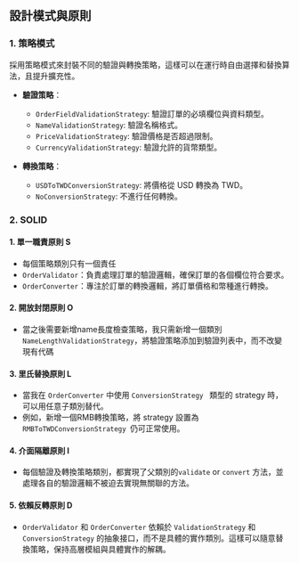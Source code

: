 ## 設計模式與原則

### 1. 策略模式

採用策略模式來封裝不同的驗證與轉換策略，這樣可以在運行時自由選擇和替換算法，且提升擴充性。

- **驗證策略**：
  - `OrderFieldValidationStrategy`: 驗證訂單的必填欄位與資料類型。
  - `NameValidationStrategy`: 驗證名稱格式。
  - `PriceValidationStrategy`: 驗證價格是否超過限制。
  - `CurrencyValidationStrategy`: 驗證允許的貨幣類型。

- **轉換策略**：
  - `USDToTWDConversionStrategy`: 將價格從 USD 轉換為 TWD。
  - `NoConversionStrategy`: 不進行任何轉換。

### 2. SOLID 

#### 1. 單一職責原則 S

  - 每個策略類別只有一個責任
  -  `OrderValidator`：負責處理訂單的驗證邏輯，確保訂單的各個欄位符合要求。
  -  `OrderConverter`：專注於訂單的轉換邏輯，將訂單價格和幣種進行轉換。
    
#### 2. 開放封閉原則 O

  - 當之後需要新增name長度檢查策略，我只需新增一個類別 `NameLengthValidationStrategy`，將驗證策略添加到驗證列表中，而不改變現有代碼

#### 3. 里氏替換原則 L

  -  當我在 `OrderConverter` 中使用  `ConversionStrategy ` 類型的 strategy 時，可以用任意子類別替代。
  -  例如，新增一個RMB轉換策略，將 strategy 設置為  `RMBToTWDConversionStrategy `仍可正常使用。

#### 4. 介面隔離原則 I

  - 每個驗證及轉換策略類別，都實現了父類別的`validate` or `convert` 方法，並處理各自的驗證邏輯不被迫去實現無關聯的方法。

#### 5. 依賴反轉原則 D

  - `OrderValidator` 和 `OrderConverter` 依賴於 `ValidationStrategy` 和 `ConversionStrategy` 的抽象接口，而不是具體的實作類別。這樣可以隨意替換策略，保持高層模組與具體實作的解耦。
